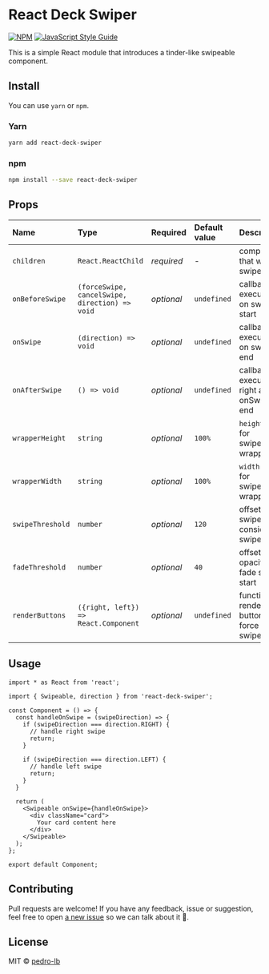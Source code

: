 # React Deck Swiper

[![NPM](https://img.shields.io/npm/v/react-deck-swiper.svg)](https://www.npmjs.com/package/react-deck-swiper) [![JavaScript Style Guide](https://img.shields.io/badge/code_style-standard-brightgreen.svg)](https://standardjs.com)

This is a simple React module that introduces a tinder-like swipeable component.

## Install

You can use `yarn` or `npm`.


### Yarn

```bash
yarn add react-deck-swiper
```

### npm

```bash
npm install --save react-deck-swiper
```

## Props

Name | Type | Required | Default value | Description
:--- | :--- | :--- | :--- | :---
`children` | `React.ReactChild` | _required_ | - | component that will be swipeable
`onBeforeSwipe` | `(forceSwipe, cancelSwipe, direction) => void` | _optional_ | `undefined` | callback executed on swipe start
`onSwipe` | `(direction) => void` | _optional_ | `undefined` | callback executed on swipe end
`onAfterSwipe` | `() => void` | _optional_ | `undefined` | callback executed right after onSwipe end
`wrapperHeight` | `string` | _optional_ | `100%` | `height` prop for swipeable wrapper
`wrapperWidth` | `string` | _optional_ | `100%` | `width` prop for swipeable wrapper
`swipeThreshold` | `number` | _optional_ | `120` | offset in px swiped to consider as swipe
`fadeThreshold` | `number` | _optional_ | `40` | offset when opacity fade should start
`renderButtons` | `({right, left}) => React.Component` | _optional_ | `undefined` | function to render buttons to force swipes

## Usage

```
import * as React from 'react';

import { Swipeable, direction } from 'react-deck-swiper';

const Component = () => {
  const handleOnSwipe = (swipeDirection) => {
    if (swipeDirection === direction.RIGHT) {
      // handle right swipe
      return;
    }

    if (swipeDirection === direction.LEFT) {
      // handle left swipe
      return;
    }
  }

  return (
    <Swipeable onSwipe={handleOnSwipe}>
      <div className="card">
        Your card content here
      </div>
    </Swipeable>
  );
};

export default Component;
```

## Contributing

Pull requests are welcome! If you have any feedback, issue or suggestion, feel free to open [a new issue](https://github.com/pedro-lb/react-deck-swiper/issues/new) so we can talk about it 💬.

## License

MIT © [pedro-lb](https://github.com/pedro-lb)
